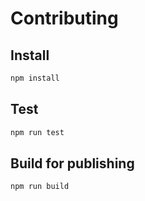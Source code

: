 # Contributing

## Install

```bash
npm install
```

## Test

```bash
npm run test
```

## Build for publishing

```bash
npm run build
```
